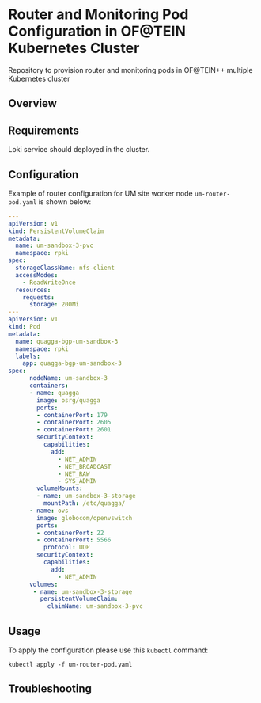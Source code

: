 # Router and Monitoring Pod Configuration in OF@TEIN Kubernetes Cluster
Repository to provision router and monitoring pods in OF@TEIN++ multiple Kubernetes cluster

## Overview

## Requirements

Loki service should deployed in the cluster.

## Configuration

Example of router configuration for UM site worker node `um-router-pod.yaml` is shown below:

```yaml
---
apiVersion: v1
kind: PersistentVolumeClaim
metadata:
  name: um-sandbox-3-pvc
  namespace: rpki
spec:
  storageClassName: nfs-client
  accessModes:
    - ReadWriteOnce
  resources:
    requests:
      storage: 200Mi
---
apiVersion: v1
kind: Pod
metadata:
  name: quagga-bgp-um-sandbox-3
  namespace: rpki
  labels:
    app: quagga-bgp-um-sandbox-3
spec:
      nodeName: um-sandbox-3
      containers:
      - name: quagga
        image: osrg/quagga
        ports:
        - containerPort: 179
        - containerPort: 2605
        - containerPort: 2601
        securityContext:
          capabilities:
            add:
              - NET_ADMIN
              - NET_BROADCAST
              - NET_RAW
              - SYS_ADMIN
        volumeMounts:
        - name: um-sandbox-3-storage
          mountPath: /etc/quagga/
      - name: ovs
        image: globocom/openvswitch
        ports:
        - containerPort: 22
        - containerPort: 5566
          protocol: UDP
        securityContext:
          capabilities:
            add:
              - NET_ADMIN
      volumes:
       - name: um-sandbox-3-storage
         persistentVolumeClaim:
           claimName: um-sandbox-3-pvc

```

## Usage

To apply the configuration please use this `kubectl` command:

```shell script
kubectl apply -f um-router-pod.yaml
```

## Troubleshooting
